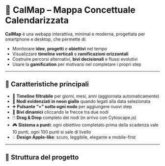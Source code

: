 # 🧠 CalMap – Mappa Concettuale Calendarizzata

**CalMap** è una webapp interattiva, minimal e moderna, progettata per smartphone e desktop, che permette di:

- Monitorare **idee**, **progetti** e **obiettivi** nel tempo
- Visualizzare **timeline verticali** e **ramificazioni orizzontali**
- Costruire percorsi alternativi, **bivi decisionali** e flussi evolutivi
- Usare la **gamification** per motivarsi nel completare i propri step

---

## 🚀 Caratteristiche principali

- 📅 **Timeline filtrabile** per giorni, mesi, anni (aggiornata automaticamente)
- 🌟 **Nodi evidenziati in neon giallo** quando legati alla data selezionata
- ➕ **Pulsante “+” sotto ogni nodo** per aggiungere nuovi step
- 🌿 **Bivi dinamici** cliccando le frecce tra due nodi
- 🖱️ **Drag & Drop** completo dei nodi (in arrivo con Cytoscape.js)
- 🎮 **Sistema a punti**: ogni obiettivo completato prima della scadenza vale 10 punti, ogni 100 punti si sale di livello
- 💡 **Design Apple-like**: scuro, leggibile, elegante e mobile-first

---

## 📁 Struttura del progetto

